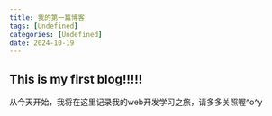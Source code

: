 ```yaml
---
title: 我的第一篇博客
tags: [Undefined]
categories: [Undefined]
date: 2024-10-19
---
```

## This is my first blog!!!!!

从今天开始，我将在这里记录我的web开发学习之旅，请多多关照喔^o^y